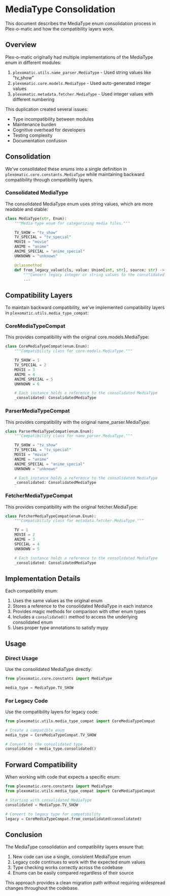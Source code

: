 # MediaType Consolidation

This document describes the MediaType enum consolidation process in Plex-o-matic and how the compatibility layers work.

## Overview

Plex-o-matic originally had multiple implementations of the MediaType enum in different modules:

1. `plexomatic.utils.name_parser.MediaType` - Used string values like "tv_show"
2. `plexomatic.core.models.MediaType` - Used auto-generated integer values
3. `plexomatic.metadata.fetcher.MediaType` - Used integer values with different numbering

This duplication created several issues:
- Type incompatibility between modules
- Maintenance burden
- Cognitive overhead for developers
- Testing complexity
- Documentation confusion

## Consolidation

We've consolidated these enums into a single definition in `plexomatic.core.constants.MediaType` while maintaining backward compatibility through compatibility layers.

### Consolidated MediaType

The consolidated MediaType enum uses string values, which are more readable and stable:

```python
class MediaType(str, Enum):
    """Media type enum for categorizing media files."""

    TV_SHOW = "tv_show"
    TV_SPECIAL = "tv_special"
    MOVIE = "movie"
    ANIME = "anime"
    ANIME_SPECIAL = "anime_special"
    UNKNOWN = "unknown"

    @classmethod
    def from_legacy_value(cls, value: Union[int, str], source: str) -> "MediaType":
        """Convert legacy integer or string values to the consolidated enum."""
        ...
```

## Compatibility Layers

To maintain backward compatibility, we've implemented compatibility layers in `plexomatic.utils.media_type_compat`:

### CoreMediaTypeCompat

This provides compatibility with the original core.models.MediaType:

```python
class CoreMediaTypeCompat(enum.Enum):
    """Compatibility class for core.models.MediaType."""

    TV_SHOW = 1
    TV_SPECIAL = 2
    MOVIE = 3
    ANIME = 4
    ANIME_SPECIAL = 5
    UNKNOWN = 6

    # Each instance holds a reference to the consolidated MediaType
    _consolidated: ConsolidatedMediaType
```

### ParserMediaTypeCompat

This provides compatibility with the original name_parser.MediaType:

```python
class ParserMediaTypeCompat(enum.Enum):
    """Compatibility class for name_parser.MediaType."""

    TV_SHOW = "tv_show"
    TV_SPECIAL = "tv_special"
    MOVIE = "movie"
    ANIME = "anime"
    ANIME_SPECIAL = "anime_special"
    UNKNOWN = "unknown"

    # Each instance holds a reference to the consolidated MediaType
    _consolidated: ConsolidatedMediaType
```

### FetcherMediaTypeCompat

This provides compatibility with the original fetcher.MediaType:

```python
class FetcherMediaTypeCompat(enum.Enum):
    """Compatibility class for metadata.fetcher.MediaType."""

    TV = 1
    MOVIE = 2
    ANIME = 3
    SPECIAL = 4
    UNKNOWN = 5

    # Each instance holds a reference to the consolidated MediaType
    _consolidated: ConsolidatedMediaType
```

## Implementation Details

Each compatibility enum:
1. Uses the same values as the original enum
2. Stores a reference to the consolidated MediaType in each instance
3. Provides magic methods for comparison with other enum types
4. Includes a `consolidated()` method to access the underlying consolidated enum
5. Uses proper type annotations to satisfy mypy

## Usage

### Direct Usage

Use the consolidated MediaType directly:

```python
from plexomatic.core.constants import MediaType

media_type = MediaType.TV_SHOW
```

### For Legacy Code

Use the compatibility layers for legacy code:

```python
from plexomatic.utils.media_type_compat import CoreMediaTypeCompat

# Create a compatible enum
media_type = CoreMediaTypeCompat.TV_SHOW

# Convert to the consolidated type
consolidated = media_type.consolidated()
```

## Forward Compatibility

When working with code that expects a specific enum:

```python
from plexomatic.core.constants import MediaType
from plexomatic.utils.media_type_compat import CoreMediaTypeCompat

# Starting with consolidated MediaType
consolidated = MediaType.TV_SHOW

# Convert to legacy type for compatibility
legacy = CoreMediaTypeCompat.from_consolidated(consolidated)
```

## Conclusion

The MediaType consolidation and compatibility layers ensure that:
1. New code can use a single, consistent MediaType enum
2. Legacy code continues to work with the expected enum values
3. Type checking works correctly across the codebase
4. Enums can be easily compared regardless of their source

This approach provides a clean migration path without requiring widespread changes throughout the codebase.
